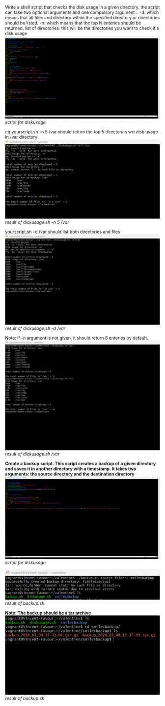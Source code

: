 Write a shell script that checks the disk usage in a given directory.
the script can take two optional arguments and one compulsory argument...
-d: which means that all files and directory within the specified directory or directories should be listed.
-n: which means that the top N enteries should be returned.
list of directories: this will be the directories you want to check it's disk usage
![Alt text](../Images/diskusage-script.png)
*script for diskusage*


eg yourscript.sh -n 5 /var
should return the top 5 directories wrt disk usage in /var directory
![Alt text](../Images/diskusage-n-result.png)
*result of dickusage.sh -n 5 /var*

yourscript.sh -d /var
should list both directories and files
![Alt text](../Images/diskusage-d-result.png)
*result of dickusage.sh -d /var*

Note: if -n argument is not given, it should return 8 enteries by default.
![Alt text](../Images/diskusage-result.png)
*result of dickusage.sh /var*

**Create a backup script. This script creates a backup of a given directory and saves it in another directory with a timestamp. It takes two arguments:
the source directory and the destination directory**
![Alt text](../Images/backup-script.png)
*script for diskusage*

![Alt text](../Images/backup-result.png)
*result of backup.sh*

**Note: The backup should be a tar archive**
![Alt text](../Images/backup-result1.png)
*result of backup.sh*